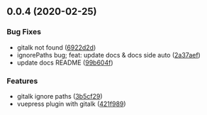 <a name="0.0.4"></a>
## 0.0.4 (2020-02-25)


### Bug Fixes

* gitalk not found ([6922d2d](https://github.com/Rain120/vuepress-plugin-awesome-gitalk/commit/6922d2d))
* ignorePaths bug; feat: update docs & docs side auto ([2a37aef](https://github.com/Rain120/vuepress-plugin-awesome-gitalk/commit/2a37aef))
* update docs README ([99b604f](https://github.com/Rain120/vuepress-plugin-awesome-gitalk/commit/99b604f))


### Features

* gitalk ignore paths ([3b5cf29](https://github.com/Rain120/vuepress-plugin-awesome-gitalk/commit/3b5cf29))
* vuepress plugin with gitalk ([421f989](https://github.com/Rain120/vuepress-plugin-awesome-gitalk/commit/421f989))




